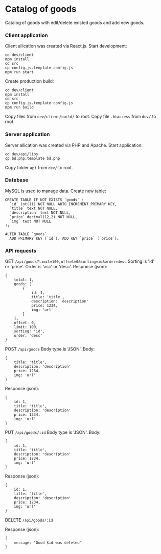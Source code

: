 # Catalog of goods
Catalog of goods with edit/delete existed goods and add new goods.

### Client application
Client allication was created via React.js.
Start development:
```
cd dev/client
npm install
cd src
cp config.js.template config.js
npm run start
```
Create production build:
```
cd dev/client
npm install
cd src
cp config.js.template config.js
npm run build
```
Copy files from `dev/client/build/` to root.
Copy file `.htaccess` from `dev/` to root.

### Server application
Server allication was created via PHP and Apache.
Start application:
```
cd dev/api/libs
cp bd.php.template bd.php
```
Copy folder `api` from `dev/` to root.

### Database
MySQL is used to manage data.
Create new table:
```
CREATE TABLE IF NOT EXISTS `goods` (
  `id` int(11) NOT NULL AUTO_INCREMENT PRIMARY KEY,
  `title` text NOT NULL,
  `description` text NOT NULL,
  `price` decimal(12,2) NOT NULL,
  `img` text NOT NULL
);

ALTER TABLE `goods`
  ADD PRIMARY KEY (`id`), ADD KEY `price` (`price`);
```

### API requests
GET `/api/goods?limit=100,offset=0&sorting=id&order=desc`
Sorting is 'id' or 'price'.
Order is 'asc' or 'desc'.
Response (json): 
```
{
    total: 1,
    goods: [
        {
            id: 1,
            title: 'title',
            description: 'description'
            price: 1234,
            img: 'url'
        }
    ],
    offset: 0,
    limit: 100,
    sorting: 'id',
    order: 'desc'
}
```

POST `/api/goods`
Body type is 'JSON'.
Body:
```
{
    title: 'title',
    description: 'description'
    price: 1234,
    img: 'url'
}
```
Response (json): 
```
{
    id: 1,
    title: 'title',
    description: 'description'
    price: 1234,
    img: 'url'
}
```

PUT `/api/goods/:id`
Body type is 'JSON'.
Body:
```
{
    id: 1,
    title: 'title',
    description: 'description'
    price: 1234,
    img: 'url'
}
```
Response (json): 
```
{
    id: 1,
    title: 'title',
    description: 'description'
    price: 1234,
    img: 'url'
}
```
DELETE `/api/goods/:id`

Response (json): 
```
{
    message: "Good $id was deleted"
}
```
